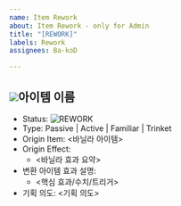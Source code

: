 ```yaml
---
name: Item Rework
about: Item Rework - only for Admin
title: "[REWORK]"
labels: Rework
assignees: Ba-koD

---
```


<img src="https://github.com/Ba-koD/conch_blessing/blob/main/resources/{{png경로}}?raw=true">아이템 이름
--------------------------------------------------
- Status: ![REWORK](https://img.shields.io/badge/Status-REWORK-purple)
- Type: Passive | Active | Familiar | Trinket
- Origin Item: <바닐라 아이템>
- Origin Effect:
  - <바닐라 효과 요약>
- 변환 아이템 효과 설명:
  - <핵심 효과/수치/트리거>
- 기획 의도: <기획 의도>
